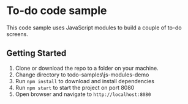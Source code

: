 # To-do code sample
This code sample uses JavaScript modules to build a couple of to-do screens.

## Getting Started
1. Clone or download the repo to a folder on your machine.
2. Change directory to todo-samples\js-modules-demo
3. Run `npm install` to download and install dependencies
4. Run `npm start` to start the project on port 8080
5. Open browser and navigate to `http://localhost:8080`